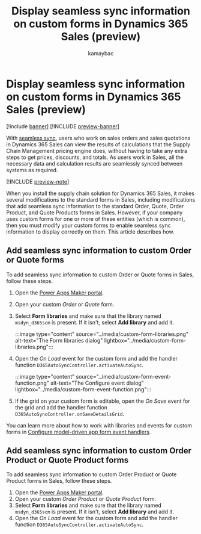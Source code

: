 ﻿---
title: Display seamless sync information on custom forms in Dynamics 365 Sales (preview)
description: Learn how to modify custom forms in Dynamics 365 Sales to display seamless sync information
author: kamaybac
ms.author: adpattanaik
ms.reviewer: kamaybac
ms.search.form:
ms.topic: how-to
ms.date: 11/01/2024
ms.custom: 
  - bap-template
---

# Display seamless sync information on custom forms in Dynamics 365 Sales (preview)

[!include [banner](../../includes/banner.md)]
[!INCLUDE [preview-banner](~/../shared-content/shared/preview-includes/preview-banner.md)]
<!-- KFM: Preview until 10.0.42 GA -->

With [seamless sync](../../../fin-ops/data-entities/add-efficiency-in-quote-to-cash-seamless-sync.md), users who work on sales orders and sales quotations in Dynamics 365 Sales can view the results of calculations that the Supply Chain Management pricing engine does, without having to take any extra steps to get prices, discounts, and totals. As users work in Sales, all the necessary data and calculation results are seamlessly synced between systems as required.

[!INCLUDE [preview-note](~/../shared-content/shared/preview-includes/preview-note-d365.md)]

When you install the supply chain solution for Dynamics 365 Sales, it makes several modifications to the standard forms in Sales, including modifications that add seamless sync information to the standard Order, Quote, Order Product, and Quote Products forms in Sales. However, if your company uses custom forms for one or more of these entities (which is common), then you must modify your custom forms to enable seamless sync information to display correctly on them. This article describes how.

## Add seamless sync information to custom Order or Quote forms

To add seamless sync information to custom Order or Quote forms in Sales, follow these steps.

1. Open the [Power Apps Maker portal](https://make.powerapps.com).
1. Open your custom *Order* or *Quote* form.
1. Select **Form libraries** and make sure that the library named `msdyn_d365scm` is present. If it isn't, select **Add library** and add it.

    :::image type="content" source="../media/custom-form-libraries.png" alt-text="The Form libraries dialog" lightbox="../media/custom-form-libraries.png":::

1. Open the *On Load* event for the custom form and add the handler function `D365AutoSyncController.activateAutoSync`.

    :::image type="content" source="../media/custom-form-event-function.png" alt-text="The Configure event dialog" lightbox="../media/custom-form-event-function.png":::

1. If the grid on your custom form is editable, open the *On Save* event for the grid and add the handler function `D365AutoSyncController.onSaveDetailsGrid`.

You can learn more about how to work with libraries and events for custom forms in [Configure model-driven app form event handlers](/power-apps/maker/model-driven-apps/configure-event-handlers-legacy).

## Add seamless sync information to custom Order Product or Quote Product forms

To add seamless sync information to custom Order Product or Quote Product forms in Sales, follow these steps.

1. Open the [Power Apps Maker portal](https://make.powerapps.com).
1. Open your custom *Order Product* or *Quote Product* form.
1. Select **Form libraries** and make sure that the library named `msdyn_d365scm` is present. If it isn't, select **Add library** and add it.
1. Open the *On Load* event for the custom form and add the handler function `D365AutoSyncController.activateAutoSync`.
